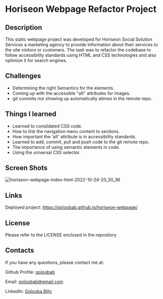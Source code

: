 # Horiseon Webpage Refactor Project

## Description 

This static webpage project was developed for Horiseon Social Solution Services a marketing agency to provide information about their services to the site visitors or customers.
The task was to refactor the codebase to follow accessibility standards using HTML and CSS technologies and also optimize it for search engines.

## Challenges

* Determining the right Semantics for the elements.
* Coming up with the accessible "alt" attributes for images.
* git commits not showing up automatically atimes in the remote repo.

## Things I learned 
* Learned to conslidated CSS code.
* How to link the navigation menu content to sections. 
* How important the 'alt' attribute is in accessibility standards.
* Learned to add, commit, pull and push code to the git remote repo.
* The importance of using semantic elements in code.
* Using the universal CSS selector. 

## Screen Shots
![horiseon-webpage-index-html-2022-10-24-20_30_36](https://user-images.githubusercontent.com/26630637/197610362-da29f0f1-4ab2-4327-bffa-192bff3b5bb6.png)

## Links
Deployed project: https://goloobab.github.io/horiseon-webpage/

## License 
Please refer to the LICENSE enclosed in the repository

## Contacts

If you have any questions, please contact me at: 
 
  Github Profile: [goloobab](https://github.com/goloobab/)  

  Email:  goloobab@gmail.com

  LinkedIn: [ Golooba Billy ](linkedin.com/in/golooba-billy-83a4738b)
